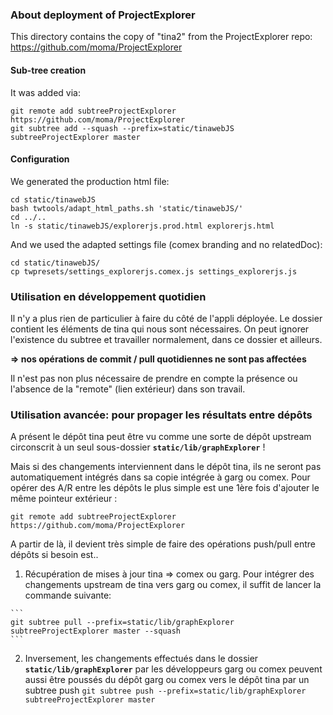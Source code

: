 ### About deployment of ProjectExplorer

This directory contains the copy of "tina2" from the ProjectExplorer repo:
https://github.com/moma/ProjectExplorer


#### Sub-tree creation
It was added via:
```
git remote add subtreeProjectExplorer https://github.com/moma/ProjectExplorer
git subtree add --squash --prefix=static/tinawebJS subtreeProjectExplorer master
```

#### Configuration

We generated the production html file:
```
cd static/tinawebJS
bash twtools/adapt_html_paths.sh 'static/tinawebJS/'
cd ../..
ln -s static/tinawebJS/explorerjs.prod.html explorerjs.html
```

And we used the adapted settings file (comex branding and no relatedDoc):
```
cd static/tinawebJS/
cp twpresets/settings_explorerjs.comex.js settings_explorerjs.js
```


### Utilisation en développement quotidien

Il n'y a plus rien de particulier à faire du côté de l'appli déployée. Le dossier contient les éléments de tina qui nous sont nécessaires. On peut ignorer l'existence du subtree et travailler normalement, dans ce dossier et ailleurs.

**=> nos opérations de commit / pull quotidiennes ne sont pas affectées**

Il n'est pas non plus nécessaire de prendre en compte la présence ou l'absence de la "remote" (lien extérieur) dans son travail.

### Utilisation avancée: pour propager les résultats entre dépôts

A présent le dépôt tina peut être vu comme une sorte de dépôt upstream circonscrit à un seul sous-dossier **`static/lib/graphExplorer`** !

Mais si des changements interviennent dans le dépôt tina, ils ne seront pas automatiquement intégrés dans sa copie intégrée à garg ou comex. Pour opérer des A/R entre les dépôts le plus simple est une 1ère fois d'ajouter le même pointeur extérieur :
```
git remote add subtreeProjectExplorer https://github.com/moma/ProjectExplorer
```

A partir de là, il devient très simple de faire des opérations push/pull entre dépôts si besoin est..

  1. Récupération de mises à jour tina => comex ou garg.
     Pour intégrer des changements upstream de tina vers garg ou comex, il suffit de lancer la commande suivante:

    ```
    git subtree pull --prefix=static/lib/graphExplorer subtreeProjectExplorer master --squash
    ```

  2. Inversement, les changements effectués dans le dossier **`static/lib/graphExplorer`** par les développeurs garg ou comex peuvent aussi être poussés du dépôt garg ou comex vers le dépôt tina par un subtree push
    ```
    git subtree push --prefix=static/lib/graphExplorer subtreeProjectExplorer master
    ```
